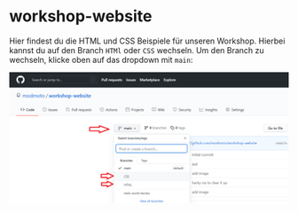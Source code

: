 # workshop-website

Hier findest du die HTML und CSS Beispiele für unseren Workshop. Hierbei kannst du auf den Branch `HTMl` oder `CSS` wechseln. Um den Branch zu wechseln, klicke oben auf das dropdown mit `main`:

![VSCode](branch-change.png)



